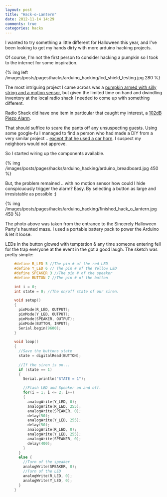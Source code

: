 ```yaml
---
layout: post
title: "Hack-o-Lantern"
date: 2012-11-14 14:29
comments: true
categories: hacks
---
```


I wanted to try something a little different for Halloween this year, 
and I've been looking to get my hands dirty with more arduino hacking projects.  

Of course, I'm not the first person to consider hacking a pumpkin so I took to 
the internet for some inspiration.

<!-- more -->

{% img left /images/posts/pages/hacks/arduino_hacking/lcd_shield_testing.jpg 280 %}

The most intriguing project I came across was a [pumpkin armed with silly string and a motion sensor](http://www.instructables.com/id/Arduino-controlled-Silly-String-shooter/),
but given the limited time on hand and dwindling inventory at the local radio shack I 
needed to come up with something different.

Radio Shack did have one item in particular that caught my interest, a [102dB Piezo Alarm](http://www.radioshack.com/product/index.jsp?productId=2062405).  

That should suffice to scare the pants off any unsuspecting guests.  Using some google-fu I
managed to find a person who had made a DIY from a very similar project .. [except that he used a car horn](http://blog.makezine.com/2012/10/26/make-the-scariest-pumpkin-ever/).  I suspect my neighbors would 
not approve.

So I started wiring up the components available.

{% img /images/posts/pages/hacks/arduino_hacking/arduino_breadboard.jpg 450 %}

But, the problem remained .. with no motion sensor how could I hide conspicuously trigger 
the alarm? Easy. By selecting a button as large and irresistable as possible :) 

{% img /images/posts/pages/hacks/arduino_hacking/finished_hack_o_lantern.jpg 450 %}

The photo above was taken from the entrance to the Sincerely Halloween Party's haunted
maze.  I used a portable battery pack to power the Arduino & let it loose.

LEDs in the button glowed with temptation & any time someone entering fell for the trap 
everyone at the event in the got a good laugh.  The sketch was pretty simple:

```c
    #define R_LED 5 //The pin # of the red LED
    #define Y_LED 6 // The pin # of the Yellow LED
    #define SPEAKER 3 //The pin # of the speaker
    #define BUTTON 7 //The pin # of the button

    int i = 0;
    int state = 0; //The on/off state of our siren.

    void setup()
    {
      pinMode(R_LED, OUTPUT);
      pinMode(Y_LED, OUTPUT);
      pinMode(SPEAKER, OUTPUT);
      pinMode(BUTTON, INPUT);
      Serial.begin(9600); 
    }

    void loop()
    {
      //Save the buttons state
      state = digitalRead(BUTTON);
      
      //If the siren is on...
      if (state == 1)
      {
        Serial.println("STATE = 1");

        //Flash LED and Speaker on and off.
        for(i = 1; i <= 2; i++)
        {
          analogWrite(Y_LED, 0);
          analogWrite(R_LED, 255);
          analogWrite(SPEAKER, 0);
          delay(50);
          analogWrite(Y_LED, 255);
          delay(50);
          analogWrite(R_LED, 0);
          analogWrite(Y_LED, 255);
          analogWrite(SPEAKER, 0);
          delay(400);
        }
      }
      else {
        //Turn of the speaker
        analogWrite(SPEAKER, 0);
        //Turn of the LED
        analogWrite(R_LED, 0);
        analogWrite(Y_LED, 0);
      }
    }
```